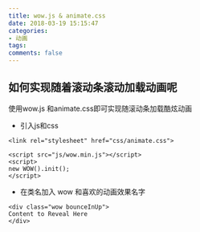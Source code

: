 ```yaml
---
title: wow.js & animate.css
date: 2018-03-19 15:15:47
categories:
- 动画
tags:
comments: false
---
```


## 如何实现随着滚动条滚动加载动画呢
使用wow.js 和animate.css即可实现随滚动条加载酷炫动画

- 引入js和css


```
<link rel="stylesheet" href="css/animate.css">

<script src="js/wow.min.js"></script>
<script>
new WOW().init();
</script>
```

- 在类名加入 wow 和喜欢的动画效果名字


```
<div class="wow bounceInUp">
Content to Reveal Here
</div>
```

